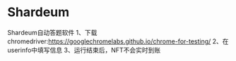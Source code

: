 # Shardeum
Shardeum自动答题软件
1、下载chromedriver:https://googlechromelabs.github.io/chrome-for-testing/
2、在userinfo中填写信息
3、运行结束后，NFT不会实时到账
